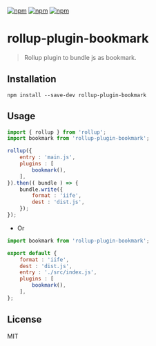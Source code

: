 [![npm](https://img.shields.io/npm/l/rollup-plugin-bookmark.svg?style=flat-square)](https://www.npmjs.org/package/rrollup-plugin-bookmark)
[![npm](https://img.shields.io/npm/v/rollup-plugin-bookmark.svg?style=flat-square)](https://www.npmjs.org/package/rollup-plugin-bookmark)
[![npm](https://img.shields.io/npm/dm/rollup-plugin-bookmark.svg?style=flat-square)](https://www.npmjs.org/package/rollup-plugin-bookmark)

# rollup-plugin-bookmark
> Rollup plugin to bundle js as bookmark.

## Installation
```
npm install --save-dev rollup-plugin-bookmark
```

## Usage
```js
import { rollup } from 'rollup';
import bookmark from 'rollup-plugin-bookmark';

rollup({
    entry : 'main.js',
    plugins : [
        bookmark(),
    ],
}).then(( bundle ) => {
    bundle.write({
        format : 'iife',
        dest : 'dist.js',
    });
});
```

* Or

```js
import bookmark from 'rollup-plugin-bookmark';

export default {
    format : 'iife',
    dest : 'dist.js',
    entry : './src/index.js',
    plugins : [
        bookmark(),
    ],
};

```

## License

MIT
